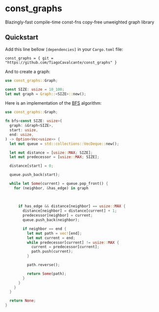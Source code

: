 # const_graphs

Blazingly-fast compile-time const-fns copy-free unweighted graph library

## Quickstart

Add this line bellow `[dependencies]` in your `Cargo.toml` file:
```
const_graphs = { git = "https://github.com/TiagoCavalcante/const_graphs" }
```

And to create a graph:
```rs
use const_graphs::Graph;

const SIZE: usize = 10_100;
let mut graph = Graph::<SIZE>::new();
```

Here is an implementation of the
[BFS](https://en.wikipedia.org/wiki/Breadth-first_search)
algorithm:
```rs
use const_graphs::Graph;

fn bfs<const SIZE: usize>(
  graph: &Graph<SIZE>,
  start: usize,
  end: usize,
) -> Option<Vec<usize>> {
  let mut queue = std::collections::VecDeque::new();

  let mut distance = [usize::MAX; SIZE];
  let mut predecessor = [usize::MAX; SIZE];

  distance[start] = 0;

  queue.push_back(start);

  while let Some(current) = queue.pop_front() {
    for (neighbor, &has_edge) in graph
																		 .get_edges(current)
																		 .iter()
																		 .enumerate() {
      if has_edge && distance[neighbor] == usize::MAX {
        distance[neighbor] = distance[current] + 1;
        predecessor[neighbor] = current;
        queue.push_back(neighbor);

        if neighbor == end {
          let mut path = vec![end];
          let mut current = end;
          while predecessor[current] != usize::MAX {
            current = predecessor[current];
            path.push(current);
          }

          path.reverse();

          return Some(path);
        }
      }
    }
  }

  return None;
}
```
